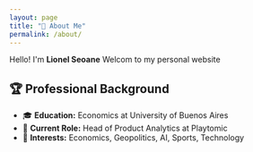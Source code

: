 ```yaml
---
layout: page
title: "👋 About Me"
permalink: /about/
---
```


Hello! I'm **Lionel Seoane**
Welcom to my personal website

## 🏆 Professional Background
- 🎓 **Education:** Economics at University of Buenos Aires
- 💼 **Current Role:** Head of Product Analytics at Playtomic
- 🧠 **Interests:** Economics, Geopolitics, AI, Sports, Technology
